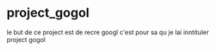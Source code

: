 # project_gogol

le but de ce project est de recre googl c'est pour sa qu je lai inntituler project gogol
